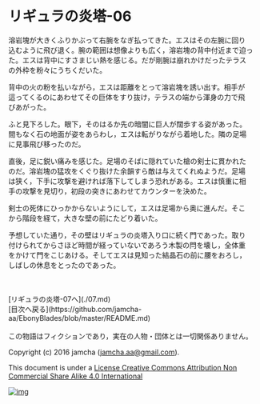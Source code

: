# リギュラの炎塔-06

溶岩塊が大きくふりかぶって右腕をなぎ払ってきた。エスはその左腕に回り  
込むように飛び退く。腕の範囲は想像よりも広く，溶岩塊の背中付近まで迫っ  
た。エスは背中にすさまじい熱を感じる。だが剛腕は崩れかけだったテラス  
の外枠を粉々にうちくだいた。  

背中の火の粉を払いながら，エスは距離をとって溶岩塊を誘い出す。相手が  
這ってくるのにあわせてその巨体をすり抜け，テラスの端から渾身の力で飛  
びあがった。  

ふと見下ろした。眼下，そのはるか先の暗闇に巨人が闊歩する姿があった。  
間もなく石の地面が姿をあらわし，エスは転がりながら着地した。隣の足場  
に見事飛び移ったのだ。  

直後，足に鋭い痛みを感じた。足場のそばに隠れていた槍の剣士に貫かれた  
のだ。溶岩塊の猛攻をくぐり抜けた余韻すら敵は与えてくれぬようだ。足場  
は狭く，下手に攻撃を避ければ落下してしまう恐れがある。エスは慎重に相  
手の攻撃を見切り，初段の突きにあわせてカウンターを決めた。  

剣士の死体にひっかからないようにして，エスは足場から奥に進んだ。そこ  
から階段を経て，大きな壁の前にたどり着いた。  

予想していた通り，その壁はリギュラの炎塔入り口に続く門であった。取り  
付けられてからさほど時間が経っていないであろう木製の閂を壊し，全体重  
をかけて門をこじあける。そしてエスは見知った結晶石の前に腰をおろし，  
しばしの休息をとったのであった。  

<br>  
<br>  
[リギュラの炎塔-07へ](./07.md)  

<br>  
[目次へ戻る](https://github.com/jamcha-aa/EbonyBlades/blob/master/README.md)  
<br>  
<br>  
この物語はフィクションであり，実在の人物・団体とは一切関係ありません。  

Copyright (c) 2016 jamcha (jamcha.aa@gmail.com).  

This document is under a [License Creative Commons Attribution Non Commercial Share Alike 4.0 International](http://creativecommons.org/licenses/by-nc-sa/4.0/deed)  

[![img](http://i.creativecommons.org/l/by-nc-sa/3.0/80x15.png)](http://creativecommons.org/licenses/by-nc-sa/4.0/deed)